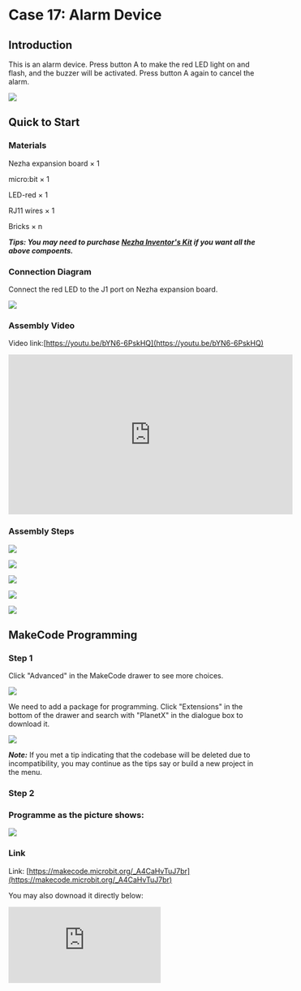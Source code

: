 # Case 17: Alarm Device

## Introduction

This is an alarm device. Press button A to make the red LED light on and flash, and the buzzer will be activated. Press button A again to cancel the alarm.



![](./images/case_17_01.png)


## Quick to Start


### Materials

Nezha expansion board × 1

micro:bit × 1

LED-red  × 1

RJ11 wires × 1

Bricks × n

***Tips: You may need to purchase [Nezha Inventor's Kit](https://shop.elecfreaks.com/products/elecfreaks-micro-bit-nezha-48-in-1-inventors-kit-without-micro-bit-board?_pos=2&_sid=ed1b6fbd2&_ss=r) if you want all the above compoents.***


### Connection Diagram

Connect the red LED to the J1 port on Nezha expansion board.


![](./images/case_17_03.png)


### Assembly Video


Video link:[https://youtu.be/bYN6-6PskHQ](https://youtu.be/bYN6-6PskHQ)

<iframe width="560" height="315" src="https://www.youtube.com/embed/bYN6-6PskHQ" frameborder="0" allow="accelerometer; autoplay; clipboard-write; encrypted-media; gyroscope; picture-in-picture" allowfullscreen></iframe>

### Assembly Steps


![](./images/case_step_17_01.png)

![](./images/case_step_17_02.png)

![](./images/case_step_17_03.png)

![](./images/case_step_17_04.png)

![](./images/case_step_17_05.png)




## MakeCode Programming



### Step 1


Click "Advanced" in the MakeCode drawer to see more choices.

![](./images/case_01_10.png)

We need to add a package for programming. Click "Extensions" in the bottom of the drawer and search with "PlanetX" in the dialogue box to download it.

![](./images/case_01_11.png)



***Note:*** If you met a tip indicating that the codebase will be deleted due to incompatibility, you may continue as the tips say or build a new project in the menu.

### Step 2


### Programme as the picture shows:


![](./images/case_17_15.png)

### Link
Link: [https://makecode.microbit.org/_A4CaHvTuJ7br](https://makecode.microbit.org/_A4CaHvTuJ7br)

You may also downoad it directly below:

<div
    style={{
        position: 'relative',
        paddingBottom: '60%',
        overflow: 'hidden',
    }}
>
    <iframe
        src="https://makecode.microbit.org/_A4CaHvTuJ7br"
        frameborder="0"
        sandbox="allow-popups allow-forms allow-scripts allow-same-origin"
        style={{
            position: 'absolute',
            width: '100%',
            height: '100%',
        }}
    />
</div>


### Result
Press button A to alarm and the red LED flashes; press it again to stop the alarming and the LED turns off.

![](./images/case-gif-17.gif)
